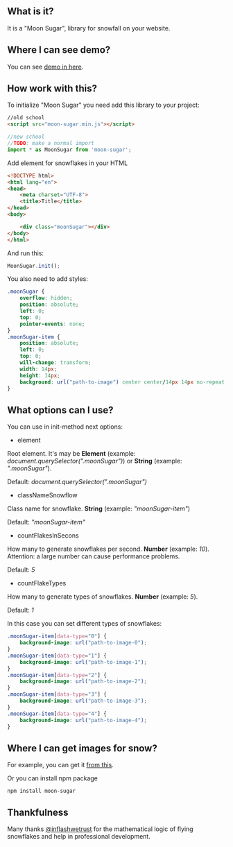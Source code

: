 ## What is it?
It is a "Moon Sugar", library for snowfall on your website.

## Where I can see demo?

You can see [demo in here](https://hawkeyepierce89.github.io/Moon-Sugar/).

## How work with this?
To initialize "Moon Sugar" you need add this library to your project:
````html
//old school
<script src="moon-sugar.min.js"></script>
`````

````javascript
//new school
//TODO: make a normal import
import * as MoonSugar from 'moon-sugar';
`````

Add element for snowflakes in your HTML

````html
<!DOCTYPE html>
<html lang="en">
<head>
    <meta charset="UTF-8">
    <title>Title</title>
</head>
<body>

    <div class="moonSugar"></div>
</body>
</html>
`````

And run this:

````javascript
MoonSugar.init();
`````

You also need to add styles:

````CSS
.moonSugar {
    overflow: hidden;
    position: absolute;
    left: 0;
    top: 0;
    pointer-events: none;
}
.moonSugar-item {
    position: absolute;
    left: 0;
    top: 0;
    will-change: transform;
    width: 14px;
    height: 14px;
    background: url("path-to-image") center center/14px 14px no-repeat;
}
`````

## What options can I use?

You can use in init-method next options:

- element

Root element. It's may be **Element** (example: _document.querySelector(".moonSugar")_) or **String** (example: _".moonSugar"_).

Default: _document.querySelector(".moonSugar")_

- classNameSnowflow

Class name for snowflake. **String** (example: _"moonSugar-item"_)

Default: _"moonSugar-item"_

- countFlakesInSecons

How many to generate snowflakes per second. **Number** (example: _10_). Attention: a large number can cause performance problems.

Default: _5_

- countFlakeTypes

How many to generate types of snowflakes. **Number** (example: _5_).

Default: _1_

In this case you can set different types of snowflakes:

````CSS
.moonSugar-item[data-type="0"] {
    background-image: url("path-to-image-0");
}
.moonSugar-item[data-type="1"] {
    background-image: url("path-to-image-1");
}
.moonSugar-item[data-type="2"] {
    background-image: url("path-to-image-2");
}
.moonSugar-item[data-type="3"] {
    background-image: url("path-to-image-3");
}
.moonSugar-item[data-type="4"] {
    background-image: url("path-to-image-4");
}
`````

## Where I can get images for snow?

For example, you can get it [from this](https://www.flaticon.com/packs/snowflakes).

Or you can install npm package

`````
npm install moon-sugar
`````

## Thankfulness

Many thanks [@inflashwetrust](https://twitter.com/inflashwetrust) for the mathematical logic of flying snowflakes and help in professional development.